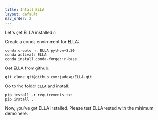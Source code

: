 ```yaml
---
title: Intall ELLA
layout: default
nav_order: 2
---
```


Let's get ELLA installed :)

Create a conda envirnment for ELLA:
```
conda create -n ELLA python=3.10
conda activate ELLA
conda install conda-forge::r-base
```

Get ELLA from github:
```
git clone git@github.com:jadexq/ELLA.git
```

Go to the folder `ELLA` and install:
```
pip install -r requirements.txt
pip install .
```

Now, you've got ELLA installed. Please test ELLA tested with the  minimum demo here.

